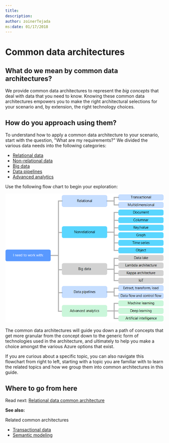```yaml
---
title: 
description: 
author: zoinerTejada
ms:date: 01/17/2018
---
```


# Common data architectures

## What do we mean by common data architectures?
We provide common data architectures to represent the _big concepts_ that deal with data that you need to know. Knowing these common data architectures empowers you to make the right architectural selections for your scenario and, by extension, the right technology choices.

## How do you approach using them?
To understand how to apply a common data architecture to your scenario, start with the question, "What are my requirements?" We divided the various data needs into the following categories:

- [Relational data](./relational-data.md)
- [Non-relational data](./non-relational-data.md)
- [Big data](./big-data.md)
- [Data pipelines](./data-pipeline.md)
- [Advanced analytics](./advanced-analytics.md)


Use the following flow chart to begin your exploration: <!-- Note that the image uses "Nonrelational" it should be hyphenated to match the text. Typically the prefix "non" doesn't take a hyphen, but this is one of those terms that does. Try the image with less pastel. Also, add "Data warehouse" under "Relational."-->

![Common Data Architectures Conceptual Flow Chart](./images/concept-flowchart.png)

The common data architectures will guide you down a path of concepts that get more granular from the concept down to the generic form of technologies used in the architecture, and ultimately to help you make a choice amongst the various Azure options that exist.

If you are curious about a specific topic, you can also navigate this flowchart from right to left, starting with a topic you are familiar with to learn the related topics and how we group them into common architectures in this guide.

## Where to go from here

Read next: [Relational data common architecture](./relational-data.md)

**See also:**

Related common architectures
- [Transactional data](./transactional-data.md)
- [Semantic modeling](./semantic-modeling.md)
